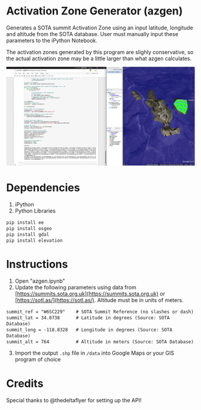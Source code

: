# Activation Zone Generator (azgen)
Generates a SOTA summit Activation Zone using an input latitude, longitude and altitude from the SOTA database. 
User must manually input these parameters to the iPython Notebook.

The activation zones generated by this program are slighly conservative, so the actual activation zone may be a little larger than what azgen calculates.

<img src="docs/screenshot.png" width="1000">

# Dependencies
1. iPython
2. Python Libraries
```
pip install ee
pip install osgeo
pip install gdal
pip install elevation
```

# Instructions

1. Open "azgen.ipynb"
2. Update the following parameters using data from [https://summits.sota.org.uk](https://summits.sota.org.uk) or [https://sotl.as/](https://sotl.as/). Altitude must be in units of meters.
```
summit_ref = "W6SC229"    # SOTA Summit Reference (no slashes or dash)
summit_lat = 34.0738      # Latitude in degrees (Source: SOTA Database)
summit_long = -118.8328   # Longitude in degrees (Source: SOTA Database)
summit_alt = 764          # Altitude in meters (Source: SOTA Database)
```
3. Import the output `.shp` file in `/data` into Google Maps or your GIS program of choice

# Credits
Special thanks to @thedeltaflyer for setting up the API!